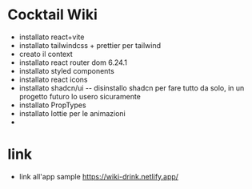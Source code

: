 # Cocktail Wiki

- installato react+vite
- installato tailwindcss + prettier per tailwind
- creato il context
- installato react router dom 6.24.1
- installato styled components
- installato react icons
- installato shadcn/ui -- disinstallo shadcn per fare tutto da solo, in un progetto futuro lo usero sicuramente
- installato PropTypes
- installato lottie per le animazioni
- 


# link

- link all'app sample https://wiki-drink.netlify.app/